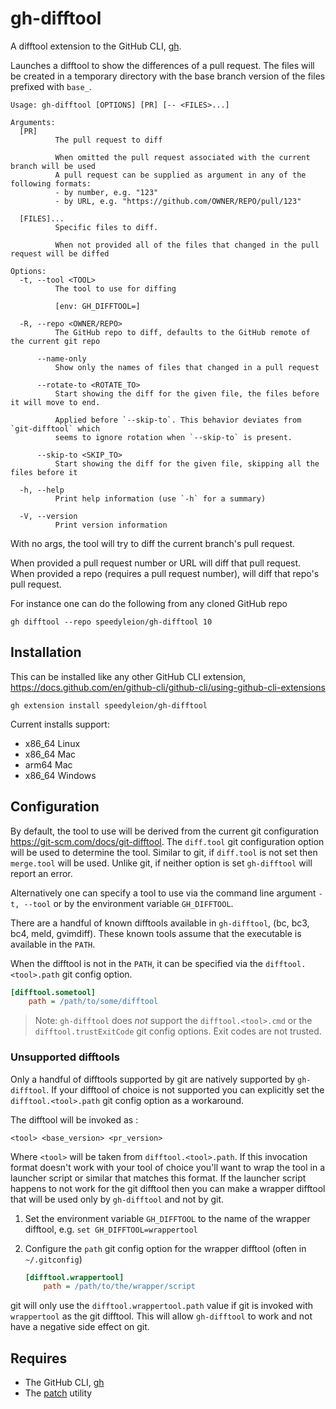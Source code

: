 # gh-difftool

A difftool extension to the GitHub CLI, [gh](https://cli.github.com/).

Launches a difftool to show the differences of a pull request. The files
will be created in a temporary directory with the base branch version of the
files prefixed with `base_`.

```shell
Usage: gh-difftool [OPTIONS] [PR] [-- <FILES>...]

Arguments:
  [PR]
          The pull request to diff
          
          When omitted the pull request associated with the current branch will be used
          A pull request can be supplied as argument in any of the following formats:
          - by number, e.g. "123"
          - by URL, e.g. "https://github.com/OWNER/REPO/pull/123"

  [FILES]...
          Specific files to diff.
          
          When not provided all of the files that changed in the pull request will be diffed

Options:
  -t, --tool <TOOL>
          The tool to use for diffing
          
          [env: GH_DIFFTOOL=]

  -R, --repo <OWNER/REPO>
          The GitHub repo to diff, defaults to the GitHub remote of the current git repo

      --name-only
          Show only the names of files that changed in a pull request

      --rotate-to <ROTATE_TO>
          Start showing the diff for the given file, the files before it will move to end.
          
          Applied before `--skip-to`. This behavior deviates from `git-difftool` which
          seems to ignore rotation when `--skip-to` is present.

      --skip-to <SKIP_TO>
          Start showing the diff for the given file, skipping all the files before it

  -h, --help
          Print help information (use `-h` for a summary)

  -V, --version
          Print version information
```

With no args, the tool will try to diff the current branch's pull request.

When provided a pull request number or URL will diff that pull request. When
provided a repo (requires a pull request number), will diff that repo's pull
request.

For instance one can do the following from any cloned GitHub repo

```shell
gh difftool --repo speedyleion/gh-difftool 10
```

## Installation

This can be installed like any other GitHub CLI extension,
<https://docs.github.com/en/github-cli/github-cli/using-github-cli-extensions>

```shell
gh extension install speedyleion/gh-difftool
```

Current installs support:

- x86_64 Linux
- x86_64 Mac
- arm64 Mac
- x86_64 Windows

## Configuration

By default, the tool to use will be derived from the current git configuration
<https://git-scm.com/docs/git-difftool>. The `diff.tool` git configuration
option will be used to determine the tool. Similar to git, if `diff.tool` is
not set then `merge.tool` will be used. Unlike git, if neither option is set
`gh-difftool` will report an error.

Alternatively one can specify a tool to use via the command line argument `-t,
--tool` or by the environment variable `GH_DIFFTOOL`.

There are a handful of known difftools available in `gh-difftool`, (bc, bc3,
bc4, meld, gvimdiff). These known tools assume that the executable is available
in the `PATH`.

When the difftool is not in the `PATH`, it can be specified via
the `difftool.<tool>.path` git config option.

```ini
[difftool.sometool]
    path = /path/to/some/difftool
```

> Note: `gh-difftool` does *not* support the `difftool.<tool>.cmd` or
> the `difftool.trustExitCode` git config options. Exit codes are not trusted.

### Unsupported difftools

Only a handful of difftools supported by git are natively supported
by `gh-difftool`. If your difftool of choice is not supported you can explicitly
set the `difftool.<tool>.path` git config option as a workaround.

The difftool will be invoked as :

```shell
<tool> <base_version> <pr_version>
```

Where `<tool>` will be taken from `difftool.<tool>.path`. If this invocation
format doesn't work with your tool of choice you'll want to wrap the tool in a
launcher script or similar that matches this format. If the launcher script
happens to not work for the git difftool then you can make a wrapper difftool
that will be used only by `gh-difftool` and not by git.

1. Set the environment variable `GH_DIFFTOOL` to the name of the wrapper
   difftool, e.g. `set GH_DIFFTOOL=wrappertool`
2. Configure the `path` git config option for the wrapper difftool (often
   in `~/.gitconfig`)

    ```ini
    [difftool.wrappertool]
        path = /path/to/the/wrapper/script
    ```

git will only use the `difftool.wrappertool.path` value if git is invoked
with `wrappertool` as the git difftool. This will allow `gh-difftool` to
work and not have a negative side effect on git.

## Requires

- The GitHub CLI, [gh](https://cli.github.com/)
- The [patch](https://www.man7.org/linux/man-pages/man1/patch.1.html) utility
